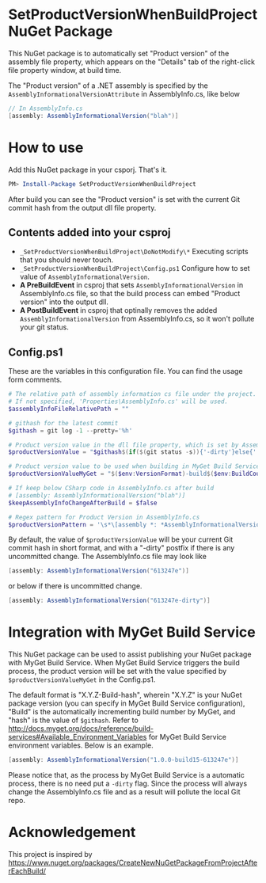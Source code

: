 # SetProductVersionWhenBuildProject NuGet Package
This NuGet package is to automatically set "Product version" of the assembly file property, which appears on the "Details" tab of the right-click file property window, at build time.

The "Product version" of a .NET assembly is specified by the `AssemblyInformationalVersionAttribute` in AssemblyInfo.cs, like below
```cs
// In AssemblyInfo.cs
[assembly: AssemblyInformationalVersion("blah")]
```
# How to use
Add this NuGet package in your csporj. That's it.
```powershell
PM> Install-Package SetProductVersionWhenBuildProject
```

After build you can see the "Product version" is set with the current Git commit hash from the output dll file property.

## Contents added into your csproj
- `_SetProductVersionWhenBuildProject\DoNotModify\*` Executing scripts that you should never touch.
- `_SetProductVersionWhenBuildProject\Config.ps1` Configure how to set value of `AssemblyInformationalVersion`.
- **A PreBuildEvent** in csproj that sets `AssemblyInformationalVersion` in AssemblyInfo.cs file, so that the build process can embed "Product version" into the output dll.
- **A PostBuildEvent** in csproj that optinally removes the added `AssemblyInformationalVersion` from AssemblyInfo.cs, so it won't pollute your git status.

## Config.ps1
These are the variables in this configuration file. You can find the usage form comments.
```powershell
# The relative path of assembly information cs file under the project.
# If not specified, 'Properties\AssemblyInfo.cs' will be used.
$assemblyInfoFileRelativePath = ""

# githash for the latest commit
$githash = git log -1 --pretty='%h'

# Product version value in the dll file property, which is set by AssemblyInformationalVersionAttribute in AssemblyInfo.cs
$productVersionValue = "$githash$(if($(git status -s)){'-dirty'}else{''})"

# Product version value to be used when building in MyGet Build Services
$productVersionValueMyGet = "$($env:VersionFormat)-build$($env:BuildCounter)-$githash"

# If keep below CSharp code in AssemblyInfo.cs after build
# [assembly: AssemblyInformationalVersion("blah")]
$keepAssemblyInfoChangeAfterBuild = $false

# Regex pattern for Product Version in AssemblyInfo.cs
$productVersionPattern = '\s*\[assembly *: *AssemblyInformationalVersion *\(@?"[^"]*"\) *\]'

```

By default, the value of `$productVersionValue` will be your current Git commit hash in short format, and with a "-dirty" postfix if there is any uncommitted change. The AssemblyInfo.cs file may look like
```cs
[assembly: AssemblyInformationalVersion("613247e")]
```
or below if there is uncommitted change.
```cs
[assembly: AssemblyInformationalVersion("613247e-dirty")]
```

# Integration with MyGet Build Service
This NuGet package can be used to assist publishing your NuGet package with MyGet Build Service. When MyGet Build Service triggers the build process, the product version will be set with the value specified by `$productVersionValueMyGet` in the Config.ps1.

The default format is "X.Y.Z-Build-hash", wherein "X.Y.Z" is your NuGet package version (you can specify in MyGet Build Service configuration), "Build" is the automatically incrementing build number by MyGet, and "hash" is the value of `$githash`. Refer to http://docs.myget.org/docs/reference/build-services#Available_Environment_Variables for MyGet Build Service environment variables. Below is an example.
```cs
[assembly: AssemblyInformationalVersion("1.0.0-build15-613247e")]
```

Please notice that, as the process by MyGet Build Service is a automatic process, there is no need put a `-dirty` flag. Since the process will always change the AssemblyInfo.cs file and as a result will pollute the local Git repo.

# Acknowledgement
This project is inspired by https://www.nuget.org/packages/CreateNewNuGetPackageFromProjectAfterEachBuild/
